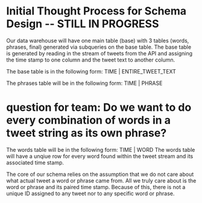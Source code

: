 # Initial Thought Process for Schema Design -- STILL IN PROGRESS

Our data warehouse will have one main table (base) with 3 tables (words, phrases, final) generated via subqueries on the base table. The base table is generated by reading in the stream of tweets from the API and assigning the time stamp to one column and the tweet text to another column. 

The base table is in the following form: TIME | ENTIRE_TWEET_TEXT

The phrases table will be in the following form: TIME | PHRASE
# question for team: Do we want to do every combination of words in a tweet string as its own phrase? 
The words table will be in the following form: TIME | WORD
  The words table will have a unqiue row for every word found within the tweet stream and its associated time stamp.
  
The core of our schema relies on the assumption that we do not care about what actual tweet a word or phrase came from. All we truly care about is the word or phrase and its paired time stamp. Because of this, there is not a unique ID assigned to any tweet nor to any specific word or phrase.
  
